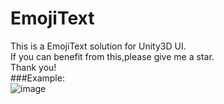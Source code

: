 # EmojiText
This is a EmojiText solution for Unity3D UI.<br>
If you can benefit from this,please give me a star.<br>
Thank you!
<br>
###Example:<br>
![image](https://github.com/DFVSQY/EmojiText/blob/master/pic.png)
